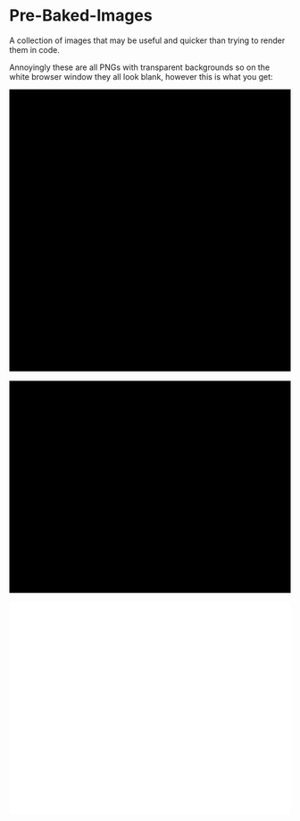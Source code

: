 # Pre-Baked-Images
A collection of images that may be useful and quicker than trying to render them in code. 

Annoyingly these are all PNGs with transparent backgrounds so on the white browser window they all look blank, however this is what you get:

![circle%20progress%202%20-%20600px](https://github.com/DavidStrachan/Pre-Baked-Images/blob/master/circle%20progress%202%20-%20600px/example.gif)

![crack%201%20-%201000px](https://github.com/DavidStrachan/Pre-Baked-Images/blob/master/crack%201%20-%201000px/example.gif)

![crack%202%20(with%20drag%20in)%20-%201000px](https://github.com/DavidStrachan/Pre-Baked-Images/blob/master/crack%202%20(with%20drag%20in)%20-%201000px/example.gif)
